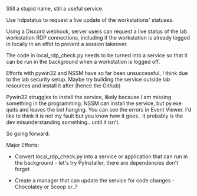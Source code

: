 Still a stupid name, still a useful service.

Use !rdpstatus to request a live update of the workstations' statuses.

Using a Discord webhook, server users can request a live status of the lab workstation RDP connections, including if the workstation is already logged in locally in an effot to prevent a session takeover.

The code in local_rdp_check.py needs to be turned into a service so that it can be run in the background when a workstation is logged off. 

Efforts with pywin32 and NSSM have so far been unsuccessful, I think due to the lab security setup. Maybe try building the service outside lab resources and install it after (hence the Github)

Pywin32 struggles to install the service, likely because I am missing something in the programming. NSSM can install the service, but py.exe quits and leaves the bot hanging. You can see the errors in Event Viewer. I'd like to think it is not my fault but you know how it goes.. it probably is the dev misunderstanding something.. until it isn't. 

So going forward:

Major Efforts:
* Convert local_rdp_check.py into a service or application that can run in the background - let's try PyInstaller, there are dependencies don't forget

* Create a manager that can update the service for code changes - Chocolatey or Scoop or..?
